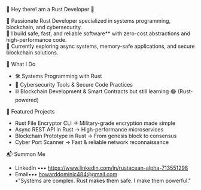 👋 Hey there! am a Rust Developer 🦀

🔹 Passionate Rust Developer specialized in systems programming, blockchain, and cybersecurity.  
🔹 I build safe, fast, and reliable software** with zero-cost abstractions and high-performance code.  
🔹 Currently exploring async systems, memory-safe applications, and secure blockchain solutions.

 🚀 What I Do
- 🛠️ Systems Programming with Rust
- 🔐 Cybersecurity Tools & Secure Code Practices
- ⛓️ Blockchain Development & Smart Contracts but still learning 😂 (Rust-powered)

📌 Featured Projects
- Rust File Encryptor CLI → Military-grade encryption made simple  
- Async REST API in Rust → High-performance microservices  
- Blockchain Prototype in Rust → From genesis block to consensus 
- Cyber Port Scanner → Fast & reliable network reconnaissance 

 📬 Summon Me
- LinkedIn ••• https://www.linkedin.com/in/rustacean-alpha-713551298
- Email••• howarddominic484@gmail.com  
•"Systems are complex. Rust makes them safe. I make them powerful."

